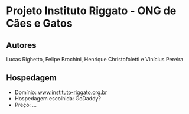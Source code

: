 # Projeto Instituto Riggato - ONG de Cães e Gatos
## Autores

Lucas Righetto, Felipe Brochini, Henrique Christofoletti e Vinícius Pereira
## Hospedagem

- Domínio: www.instituto-riggato.org.br
- Hospedagem escolhida: GoDaddy?
- Preço: ...
